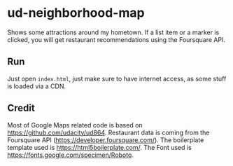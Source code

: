 # ud-neighborhood-map
Shows some attractions around my hometown. If a list item or a marker is clicked, you will get restaurant recommendations using the Foursquare API.

## Run
Just open `index.html`, just make sure to have internet access, as some stuff is loaded via a CDN.

## Credit
Most of Google Maps related code is based on https://github.com/udacity/ud864.
Restaurant data is coming from the Foursquare API (https://developer.foursquare.com/).
The boilerplate template used is https://html5boilerplate.com/.
The Font used is https://fonts.google.com/specimen/Roboto.